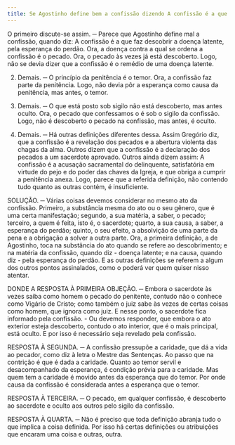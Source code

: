 ```yaml
---
title: Se Agostinho define bem a confissão dizendo A confissão é a que faz descobrir a doença latente, pela esperança do perdão
---
```


O primeiro discute-se assim. ─ Parece que Agostinho define mal a confissão, quando diz: A confissão é a que faz descobrir a doença latente, pela esperança do perdão. Ora, a doença contra a qual se ordena a confissão é o pecado. Ora, o pecado às vezes já está descoberto. Logo, não se devia dizer que a confissão é o remédio de uma doença latente.  

2. Demais. ─ O princípio da penitência é o temor. Ora, a confissão faz parte da penitência. Logo, não devia pôr a esperança como causa da penitência, mas antes, o temor.  

3. Demais. ─ O que está posto sob sigilo não está descoberto, mas antes oculto. Ora, o pecado que confessamos o é sob o sigilo da confissão. Logo, não é descoberto o pecado na confissão, mas antes, é oculto.  

4. Demais. ─ Há outras definições diferentes dessa. Assim Gregório diz, que a confissão é a revelação dos pecados e a abertura violenta das chagas da alma. Outros dizem que a confissão é a declaração dos pecados a um sacerdote aprovado. Outros ainda dizem assim: A confissão é a acusação sacramental do delinquente, satisfatória em virtude do pejo e do poder das chaves da Igreja, e que obriga a cumprir a penitência anexa. Logo, parece que a referida definição, não contendo tudo quanto as outras contém, é insuficiente.  

SOLUÇÃO. ─ Várias coisas devemos considerar no mesmo ato da confissão. Primeiro, a substância mesma do ato ou o seu gênero, que é uma certa manifestação; segundo, a sua matéria, a saber, o pecado; terceiro, a quem é feita, isto é, o sacerdote; quarto, a sua causa, a saber, a esperança do perdão; quinto, o seu efeito, a absolvição de uma parte da pena e a obrigação a solver a outra parte. Ora, a primeira definição, a de Agostinho, toca na substância do ato quando se refere ao descobrimento; e na matéria da confissão, quando diz - doença latente; e na causa, quando diz - pela esperança do perdão. E as outras definições se referem a algum dos outros pontos assinalados, como o poderá ver quem quiser nisso atentar.  

DONDE A RESPOSTA À PRIMEIRA OBJEÇÃO. ─ Embora o sacerdote às vezes saiba como homem o pecado do penitente, contudo não o conhece como Vigário de Cristo; como também o juiz sabe às vezes de certas coisas como homem, que ignora como juiz. E nesse ponto, o sacerdote fica informado pela confissão. - Ou devemos responder, que embora o ato exterior esteja descoberto, contudo o ato interior, que é o mais principal, está oculto. E por isso é necessário seja revelado pela confissão.  

RESPOSTA À SEGUNDA. ─ A confissão pressupõe a caridade, que dá a vida ao pecador, como diz à letra o Mestre das Sentenças. Ao passo que na contrição é que é dada a caridade. Quanto ao temor servil e desacompanhado da esperança, é condição prévia para a caridade. Mas quem tem a caridade é movido antes da esperança que do temor. Por onde causa da confissão é considerada antes a esperança que o temor. 

RESPOSTA À TERCEIRA. ─ O pecado, em qualquer confissão, é descoberto ao sacerdote e oculto aos outros pelo sigilo da confissão.  

RESPOSTA À QUARTA. ─ Não é preciso que toda definição abranja tudo o que implica a coisa definida. Por isso há certas definições ou atribuições que encaram uma coisa e outras, outra.